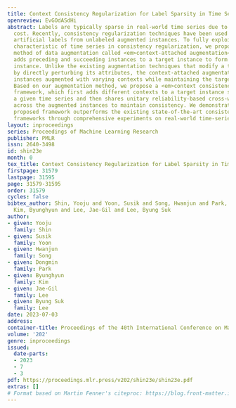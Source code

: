 ```yaml
---
title: Context Consistency Regularization for Label Sparsity in Time Series
openreview: EvGOdASdHi
abstract: Labels are typically sparse in real-world time series due to the high annotation
  cost. Recently, consistency regularization techniques have been used to generate
  artificial labels from unlabeled augmented instances. To fully exploit the sequential
  characteristic of time series in consistency regularization, we propose a novel
  method of data augmentation called <em>context-attached augmentation</em>, which
  adds preceding and succeeding instances to a target instance to form its augmented
  instance. Unlike the existing augmentation techniques that modify a target instance
  by directly perturbing its attributes, the context-attached augmentation generates
  instances augmented with varying contexts while maintaining the target instance.
  Based on our augmentation method, we propose a <em>context consistency regularization</em>
  framework, which first adds different contexts to a target instance sampled from
  a given time series and then shares unitary reliability-based cross-window labels
  across the augmented instances to maintain consistency. We demonstrate that the
  proposed framework outperforms the existing state-of-the-art consistency regularization
  frameworks through comprehensive experiments on real-world time-series datasets.
layout: inproceedings
series: Proceedings of Machine Learning Research
publisher: PMLR
issn: 2640-3498
id: shin23e
month: 0
tex_title: Context Consistency Regularization for Label Sparsity in Time Series
firstpage: 31579
lastpage: 31595
page: 31579-31595
order: 31579
cycles: false
bibtex_author: Shin, Yooju and Yoon, Susik and Song, Hwanjun and Park, Dongmin and
  Kim, Byunghyun and Lee, Jae-Gil and Lee, Byung Suk
author:
- given: Yooju
  family: Shin
- given: Susik
  family: Yoon
- given: Hwanjun
  family: Song
- given: Dongmin
  family: Park
- given: Byunghyun
  family: Kim
- given: Jae-Gil
  family: Lee
- given: Byung Suk
  family: Lee
date: 2023-07-03
address: 
container-title: Proceedings of the 40th International Conference on Machine Learning
volume: '202'
genre: inproceedings
issued:
  date-parts:
  - 2023
  - 7
  - 3
pdf: https://proceedings.mlr.press/v202/shin23e/shin23e.pdf
extras: []
# Format based on Martin Fenner's citeproc: https://blog.front-matter.io/posts/citeproc-yaml-for-bibliographies/
---
```

